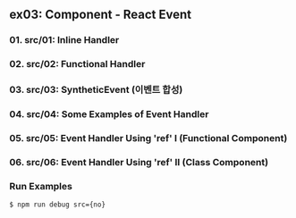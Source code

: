 ## ex03: Component - React Event

### 01. src/01: Inline Handler

### 02. src/02: Functional Handler

### 03. src/03: SyntheticEvent (이벤트 합성)

### 04. src/04: Some Examples of Event Handler

### 05. src/05: Event Handler Using 'ref' I (Functional Component)

### 06. src/06: Event Handler Using 'ref' II (Class Component)

### Run Examples

```bash
$ npm run debug src={no}
```
